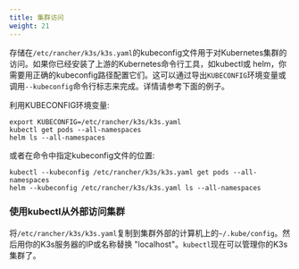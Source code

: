```yaml
---
title: 集群访问
weight: 21
---
```


存储在`/etc/rancher/k3s/k3s.yaml`的kubeconfig文件用于对Kubernetes集群的访问。如果你已经安装了上游的Kubernetes命令行工具，如kubectl或 helm，你需要用正确的kubeconfig路径配置它们。这可以通过导出`KUBECONFIG`环境变量或调用`--kubeconfig`命令行标志来完成。详情请参考下面的例子。


利用KUBECONFIG环境变量:

```
export KUBECONFIG=/etc/rancher/k3s/k3s.yaml
kubectl get pods --all-namespaces
helm ls --all-namespaces
```

或者在命令中指定kubeconfig文件的位置:

```
kubectl --kubeconfig /etc/rancher/k3s/k3s.yaml get pods --all-namespaces
helm --kubeconfig /etc/rancher/k3s/k3s.yaml ls --all-namespaces
```

### 使用kubectl从外部访问集群

将`/etc/rancher/k3s/k3s.yaml`复制到集群外部的计算机上的`~/.kube/config`。然后用你的K3s服务器的IP或名称替换 "localhost"。`kubectl`现在可以管理你的K3s集群了。